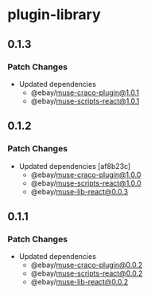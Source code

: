 # plugin-library

## 0.1.3

### Patch Changes

- Updated dependencies
  - @ebay/muse-craco-plugin@1.0.1
  - @ebay/muse-scripts-react@1.0.1

## 0.1.2

### Patch Changes

- Updated dependencies [af8b23c]
  - @ebay/muse-craco-plugin@1.0.0
  - @ebay/muse-scripts-react@1.0.0
  - @ebay/muse-lib-react@0.0.3

## 0.1.1

### Patch Changes

- Updated dependencies
  - @ebay/muse-craco-plugin@0.0.2
  - @ebay/muse-scripts-react@0.0.2
  - @ebay/muse-lib-react@0.0.2
